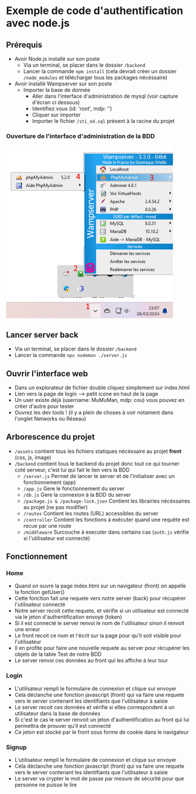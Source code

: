 # Exemple de code d'authentification avec node.js

## Prérequis

- Avoir Node.js installé sur son poste
  - Via un terminal, se placer dans le dossier `/backend`
  - Lancer la commande `npm install` (cela devrait créer un dossier `/node_modules` et télécharger tous les packages nécéssaire)
- Avoir installé Wampserver sur son poste
  - Importer la base de donnée
    - Aller dans l'interface d'administration de mysql (voir capture d'écran ci dessous)
    - Identifiez vous (id: 'root', mdp: '')
    - Cliquer sur importer
    - Importer le fichier `/sti_ed.sql` présent à la racine du projet

### Ouverture de l'interface d'administration de la BDD

![img wamp](/assets/img/wamp.png)

## Lancer server back

- Via un terminal, se placer dans le dossier `/backend`
- Lancer la commande `npx nodemon ./server.js`

## Ouvrir l'interface web

- Dans un explorateur de fichier double cliquez simplement sur index.html
- Lien vers la page de login --> petit icone en haut de la page
- Un user existe déjà (username: MuMuMan, mdp: cou) vous pouvez en créer d'autre pour tester
- Ouvrez les dev tools ! (il y a plein de choses à voir notament dans l'onglet Networks ou Réseau)

## Arborescence du projet

- `/assets` contient tous les fichiers statiques nécéssaire au projet **front** (css, js, image)
- `/backend` contient tous le backend du projet donc tout ce qui tourner coté serveur, c'est lui qui fait le lien vers la BDD
  - `/server.js` Permet de lancer le server et de l'initialiser avec un fonctionnement (app)
  - `/app.js` Gere le fonctionnement du server
  - `/db.js` Gere la connexion à la BDD du server
  - `/package.js & /package-lock.json` Contient les librairies nécéssaires au projet (ne pas modifier)
  - `/routes` Contient les routes (URL) accessibles du server
  - `/controller` Contient les fonctions à exécuter quand une requête est recue par une route
  - `/middleware` Surcouche à executer dans certains cas (`auth.js` vérifie si l'utilisateur est connecté)

## Fonctionnement

### Home

- Quand on ouvre la page index.html sur un navigateur (front) on appelle la fonction getUser()
- Cette fonction fait une requete vers notre server (back) pour récupérer l'utilisateur connecté
- Notre server recoit cette requete, et vérifie si un utilisateur est connecté via le jeton d'authentification envoyé (token)
- Si il est connecté le server renvoi le nom de l'utilisateur sinon il renvoit une erreur
- Le front recoit ce nom et l'écrit sur la page pour qu'il soit visible pour l'utilisateur
- Il en profite pour faire une nouvelle requete au server pour récupérer les objets de la table Test de notre BDD
- Le server renvoi ces données au front qui les affiche à leur tour

### Login

- L'utilisateur rempli le formulaire de connexion et clique sur envoyer
- Cela déclanche une fonction javascript (front) qui va faire une requete vers le server contenant les identifiants que l'utilisateur à saisie
- Le server recoit ces données et vérifie si elles correspondent à un utilisateur dans la base de données
- Si c'est le cas le server renvoit un jeton d'authentification au front qui lui permettra de prouver qu'il est connecté
- Ce jeton est stocké par le front sous forme de cookie dans le navigateur

### Signup

- L'utilisateur rempli le formulaire de connexion et clique sur envoyer
- Cela déclanche une fonction javascript (front) qui va faire une requete vers le server contenant les identifiants que l'utilisateur à saisie
- Le server va crypter le mot de passe par mesure de sécurité pour que personne ne puisse le lire
